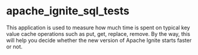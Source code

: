 # apache_ignite_sql_tests

This application is used to measure how much time is spent on typical key value cache operations such as put, get, replace, remove. By the way, this will help you decide whether the new version of Apache Ignite starts faster or not.

